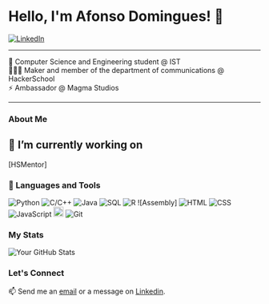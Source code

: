 # Hello, I'm Afonso Domingues! 👋

[![LinkedIn](https://img.shields.io/badge/-LinkedIn-blue?style=flat-square&logo=Linkedin&logoColor=white&link=https://www.linkedin.com/in/afonsofsdomingues/)](https://www.linkedin.com/in/afonsofsdomingues/)

---

 🌱 Computer Science and Engineering student @ IST<br>
 🧑🏻‍💻 Maker and member of the department of communications @ HackerSchool<br>
 ⚡ Ambassador @ Magma Studios

---

### About Me

## 🔭 I’m currently working on
[HSMentor]

### 🚀 Languages and Tools

![Python](https://img.shields.io/badge/-Python-black?style=flat-square&logo=python)
![C/C++](https://img.shields.io/badge/-C/C++-black?style=flat-square&logo=C)
![Java](https://img.shields.io/badge/-Java-black?style=flat-square&logo=java)
![SQL]()
![R](https://img.shields.io/badge/-R-black?style=flat-square&logo=r)
![Assembly]
![HTML](https://img.shields.io/badge/-HTML-black?style=flat-square&logo=html5&logoColor=white)
![CSS](https://img.shields.io/badge/-CSS3-black?style=flat-square&logo=css3)
![JavaScript](https://img.shields.io/badge/-JavaScript-black?style=flat-square&logo=javascript)
<img src="https://raw.githubusercontent.com/file-icons/DevOpicons/2c2bf2bdb6507b8e4bfe695c1d54d639fbfed479/svg/prolog.svg" width="20" height="20" color="FFFFFF"/>
![Git](https://img.shields.io/badge/-Git-black?style=flat-square&logo=git)

### My Stats

![Your GitHub Stats](https://github-readme-stats.vercel.app/api?username=afonsofsdomingues&show_icons=true)

### Let's Connect

📫 Send me an [email](mailto:afonso.silva.domingues@tecnico.ulisboa.pt) or a message on [Linkedin](https://www.linkedin.com/in/afonso-fs-domingues/).
